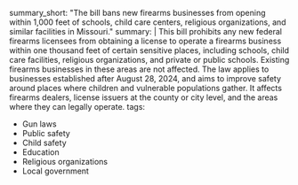 summary_short: "The bill bans new firearms businesses from opening within 1,000 feet of schools, child care centers, religious organizations, and similar facilities in Missouri."
summary: |
  This bill prohibits any new federal firearms licensees from obtaining a license to operate a firearms business within one thousand feet of certain sensitive places, including schools, child care facilities, religious organizations, and private or public schools. Existing firearms businesses in these areas are not affected. The law applies to businesses established after August 28, 2024, and aims to improve safety around places where children and vulnerable populations gather. It affects firearms dealers, license issuers at the county or city level, and the areas where they can legally operate.
tags:
  - Gun laws
  - Public safety
  - Child safety
  - Education
  - Religious organizations
  - Local government
